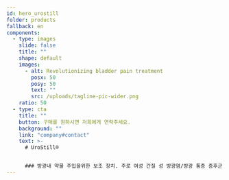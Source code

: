 ```yaml
---
id: hero_urostill
folder: products
fallback: en
components:
  - type: images
    slide: false
    title: ""
    shape: default
    images:
      - alt: Revolutionizing bladder pain treatment
        posx: 50
        posy: 50
        text: ""
        src: /uploads/tagline-pic-wider.png
    ratio: 50
  - type: cta
    title: ""
    button: 구매를 원하시면 저희에게 연락주세요.
    background: ""
    link: "company#contact"
    text: >-
      # UroStill®


      ### 방광내 약물 주입을위한 보조 장치. 주로 여성 간질 성 방광염/방광 통증 증후군 (IC/BPS) 환자를 위해 개발되었습니다. UroStill®에는 UroDapter®도 포함되어 있습니다.
---
```

